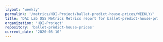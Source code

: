 ```yaml
---
layout: 'weekly'
permalink: '/metrics/HDI-Project/ballet-predict-house-prices/WEEKLY/'
title: 'DAI Lab OSS Metrics Metrics report for ballet-predict-house-prices | WEEKLY-REPORT-2020-05-10'
organization: 'HDI-Project'
repository: 'ballet-predict-house-prices'
current_date: '2020-05-10'
---
```

